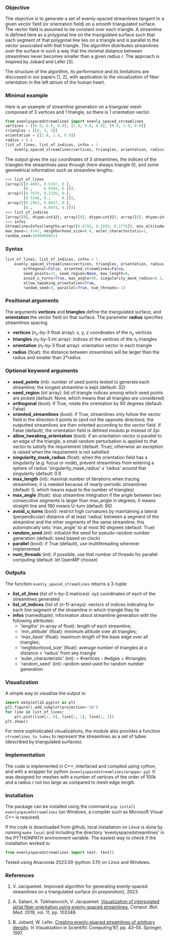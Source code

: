 ### Objective

The objective is to generate a set of evenly-spaced streamlines tangent to a given vector field (or orientation field) on a smooth triangulated surface. The vector field is assumed to be constant over each triangle. A streamline is defined here as a polygonal line on the triangulated surface such that each segment of that polygonal line lies on a triangle and is parallel to the vector associated with that triangle. The algorithm distributes streamlines over the surface in such a way that the minimal distance between streamlines never becomes smaller than a given radius $r$. The approach is inspired by Jobard and Lefer [3].

The structure of the algorithm, its performance and its limitations are discussed in our papers [1, 2], with application to the visualization of fiber orientation in the left atrium of the human heart.

### Minimal example

Here is an example of streamline generation on a triangular mesh composed of 3 vertices and 1 triangle, so there is 1 orientation vector.
```python
from evenlyspacedstreamlines import evenly_spaced_streamlines
vertices = [[0.0, 0.0, 0.0], [1.0, 0.0, 0.0], [0.0, 1.0, 0.0]]
triangles = [[0, 1, 2]]
orientation = [[1.0, 1.0, 0.0]]
radius = 0.4
list_of_lines, list_of_indices, infos = \
    evenly_spaced_streamlines(vertices, triangles, orientation, radius)
```
The output gives the xyz coordinates of 3 streamlines, the indices of the triangles the streamlines pass through (here always triangle 0), and some geometrical information such as streamline lengths:
```python
>>> list_of_lines
[array([[0.4803, 0.5197, 0.],
        [0.,     0.0394, 0.]]),
 array([[0.7674, 0.2326, 0.],
        [0.5348, 0.,     0.]]),
 array([[0.1963, 0.8037, 0.],
        [0.,     0.6074, 0.]])]
>>> list_of_indices
[array([0], dtype=int32), array([0], dtype=int32), array([0], dtype=int32)]
>>> infos
StreamlinesInfos(lengths=array([0.6793, 0.3289, 0.2776]), min_altitude=0.7071,
max_base=1.4142, neighborhood_size=0.0, euler_characteristic=1, 
random_seed=1698460061)
```


### Syntax

```python
list_of_lines, list_of_indices, infos = \
    evenly_spaced_streamlines(vertices, triangles, orientation, radius,
        orthogonal=False, oriented_streamlines=False,
        seed_points=32, seed_region=None, max_length=0,
        avoid_u_turns=True, max_angle=90, singularity_mask_radius=0.1,
        allow_tweaking_orientation=True,
        random_seed=0, parallel=True, num_threads=-1)
```

### Positional arguments

The arguments **vertices** and **triangles** define the triangulated surface, and **orientation** the vector field on that surface. The parameter **radius** specifies streamlines spacing.
- **vertices** ($n_v$-by-3 float array): x, y, z coordinates of the $n_v$ vertices
- **triangles** ($n_t$-by-3 int array): indices of the vertices of the $n_t$ triangles
- **orientation** ($n_t$-by-3 float array): orientation vector in each triangle
- **radius** (float): the distance between streamlines will be larger than the radius and smaller than 2*radius

### Optional keyword arguments

- **seed_points** (int): number of seed points tested to generate each streamline; the longest streamline is kept (default: 32)
- **seed_region** (int array): list of triangle indices among which seed points are picked (default: None, which means that all triangles are considered)
- **orthogonal** (bool): if True, rotate the orientation by 90 degrees (default: False)
- **oriented_streamlines** (bool): if True, streamlines only follow the vector field in the direction it points to (and not the opposite direction); the outputted streamlines are then oriented according to the vector field. If False (default), the orientation field is defined modulo pi instead of 2pi
- **allow_tweaking_orientation** (bool): if an orientation vector is parallel to an edge of the triangle, a small random perturbation is applied to that vector to satisfy the requirement (default: True); otherwise an exception is raised when the requirement is not satisfied
- **singularity_mask_radius** (float): when the orientation field has a singularity (e.g. focus or node), prevent streamlines from entering a sphere of radius 'singularity_mask_radius' x 'radius' around that singularity (default: 0.1)
- **max_length** (int): maximal number of iterations when tracing streamlines; it is needed because of nearly-periodic streamlines (default: 0, which means equal to the number of triangles)
- **max_angle** (float): stop streamline integration if the angle between two consecutive segments is larger than max_angle in degrees; 0 means straight line and 180 means U-turn (default: 90)
- **avoid_u_turns** (bool): restrict high curvatures by maintaining a lateral (perpendicular) distance of at least 'radius' between a segment of the streamline and the other segments of the same streamline; this automatically sets 'max_angle' to at most 90 degrees (default: True)
- **random_seed** (int): initialize the seed for pseudo-random number generation (default: seed based on clock)
- **parallel** (bool): if True (default), use multithreading wherever implemented
- **num_threads** (int): if possible, use that number of threads for parallel computing (default: let OpenMP choose)

### Outputs

The function ``evenly_spaced_streamlines`` returns a 3-tuple:
- **list_of_lines** (list of $n$-by-3 matrices): xyz coordinates of each of the streamlines generated
- **list_of_indices** (list of ($n$-1)-arrays): vectors of indices indicating for each line segment of the streamline in which triangle they lie
- **infos** (namedtuple): information about streamline generation with the following attributes:
    - 'lengths' ($n$-array of float): length of each streamline;
    - 'min_altitude' (float): minimum altitude over all triangles;
    - 'max_base' (float): maximum length of the base edge over all triangles;
    - 'neighborhood_size' (float): average number of triangles at a distance < 'radius' from any triangle
    - 'euler_characteristic' (int): = #vertices - #edges + #triangles
    - 'random_seed' (int): random seed used for random number generation

### Visualization

A simple way to visualize the output is:
```python
import matplotlib.pyplot as plt
plt.figure().add_subplot(projection='3d')
for line in list_of_lines:
    plt.plot(line[:, 0], line[:, 1], line[:, 2])
plt.show()
```
For more sophisticated visualizations, the module also provides a function ``streamlines_to_tubes`` to represent the streamlines as a set of tubes (described by triangulated surfaces).

### Implementation

The code is implemented in C++, interfaced and compiled using cython, and with a wrapper for python (``evenlyspacedstreamlines/wrapper.py``). It was designed for meshes with a number of vertices of the order of 100k and a radius $r$ not too large as compared to mesh edge length.

### Installation

The package can be installed using the command ``pip install evenlyspacedstreamlines`` (on Windows, a compiler such as Microsoft Visual C++ is required).

If the code is downloaded from github, local installation on Linux is done by running ``make local`` and including the directory 'evenlyspacedstreamlines' in the PYTHONPATH environment variable. The easiest way to check if the installation worked is:
```python
from evenlyspacedstreamlines import test; test()
```
Tested using Anaconda 2023.09 (python 3.11) on Linux and Windows.


### References

1. V. Jacquemet. Improved algorithm for generating evenly-spaced streamlines on a triangulated surface (*in preparation*), 2023.

2. A. Saliani, A. Tsikhanovich, V. Jacquemet. [Visualization of interpolated atrial fiber orientation using evenly-spaced streamlines](https://doi.org/10.1016/j.compbiomed.2019.103349), *Comput. Biol. Med.* 2019, vol. 11, pp. 103349. 

3. B. Jobard, W. Lefer. [Creating evenly-spaced streamlines of arbitrary density](https://link.springer.com/chapter/10.1007/978-3-7091-6876-9_5). In Visualization in Scientific Computing’97, pp. 43–55. Springer, 1997.